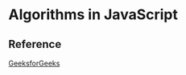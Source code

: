 # Algorithms in JavaScript

## Reference

[GeeksforGeeks](https://www.geeksforgeeks.org/fundamentals-of-algorithms/)

